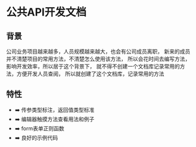 # 公共API开发文档

## 背景

公司业务项目越来越多，人员规模越来越大，也会有公司成员离职，
新来的成员并不清楚项目的常用方法，不清楚怎么使用该方法，
所以会花时间去编写方法，影响开发效率，所以居于这个背景下，
就不得不创建一个文档库记录常用的方法，方便开发人员查阅，
所以就创建了这个文档库，记录常用的方法

## 特性

* :arrow_right: 传参类型标注，返回值类型标准
* :arrow_right: 编辑器触摸方法查看用法和例子
* :arrow_right: form表单正则函数
* :arrow_right: 良好的示例代码


